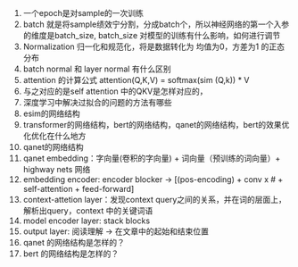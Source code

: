 1. 一个epoch是对sample的一次训练
2. batch 就是将sample绩效宁分割，分成batch个，所以神经网络的第一个入参的维度是batch_size, batch_size 对模型的训练有什么影响，如何进行调节
3. Normalization 归一化和规范化，将是数据转化为 均值为0，方差为1 的正态分布
4. batch normal 和 layer normal 有什么区别
5. attention 的计算公式 attention(Q,K,V)  = softmax(sim (Q,k)) * V
6. 与之对应的是self attention 中的QKV是怎样对应的，
7. 深度学习中解决过拟合的问题的方法有哪些
8. esim的网络结构
9. transformer的网络结构，bert的网络结构，qanet的网络结构，bert的效果优化优化在什么地方
10. qanet的网络结构 
11. qanet embedding：字向量(卷积的字向量)  + 词向量（预训练的词向量）+ highway nets 网络
  12. embedding encoder: encoder blocker -> [(pos-encoding) + conv x # + self-attention + feed-forward]
  13. context-attetion layer：发现context query之间的关系，并在词的层面上，解析出query，context 中的关键词语
  14. model encoder layer: stack blocks
  15. output layer: 阅读理解 -> 在文章中的起始和结束位置
  16. qanet 的网络结构是怎样的？
  17. bert  的网络结构是怎样的？
